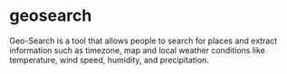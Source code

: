 # geosearch

Geo-Search is a tool that allows people to search for places and extract information such as
timezone, map and local weather conditions like temperature, wind speed, humidity, and
precipitation.
